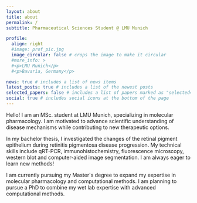```yaml
---
layout: about
title: about
permalink: /
subtitle: Pharmaceutical Sciences Student @ LMU Munich

profile:
  align: right
  #image: prof_pic.jpg
  image_circular: false # crops the image to make it circular
  #more_info: >
  #<p>LMU Munich</p>
  #<p>Bavaria, Germany</p>

news: true # includes a list of news items
latest_posts: true # includes a list of the newest posts
selected_papers: false # includes a list of papers marked as "selected={true}"
social: true # includes social icons at the bottom of the page
---
```


Hello! I am an MSc. student at LMU Munich, specializing in molecular pharmacology. I am motivated to advance scientific understanding of disease mechanisms while contributing to new therapeutic options. 

In my bachelor thesis, I investigated the changes of the retinal pigment epithelium during retinitis pigmentosa disease progression. My technical skills include qRT-PCR, immunohistochemistry, fluorescence microscopy, western blot and computer-aided image segmentation. I am always eager to learn new methods!

I am currently pursuing my Master's degree to expand my expertise in molecular pharmacology and computational methods. I am planning to pursue a PhD to combine my wet lab expertise with advanced computational methods.